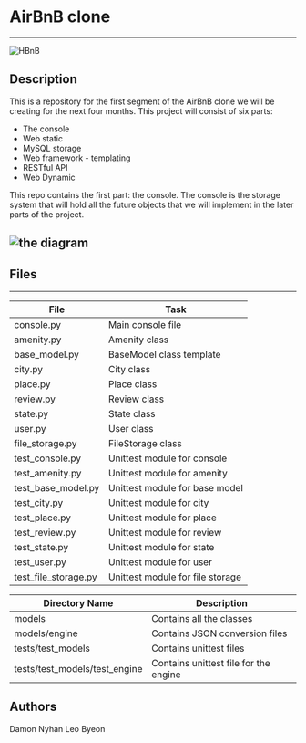 # AirBnB clone
---

![HBnB](https://i.imgur.com/ETx1Gtf.png)

## Description

This is a repository for the first segment of the AirBnB clone we will be creating for the next four months.
This project will consist of six parts:
* The console
* Web static
* MySQL storage
* Web framework - templating
* RESTful API
* Web Dynamic

This repo contains the first part: the console. The console is the storage system that will hold all the future objects that we will implement in the later parts of the project.

![the diagram](https://i.imgur.com/buXwT8d.png)
---
## Files
---
File|Task
---|---
console.py | Main console file
amenity.py | Amenity class
base_model.py | BaseModel class template
city.py | City class
place.py | Place class
review.py | Review class
state.py | State class
user.py | User class
file_storage.py | FileStorage class
test_console.py | Unittest module for console
test_amenity.py | Unittest module for amenity
test_base_model.py | Unittest module for base model
test_city.py | Unittest module for city
test_place.py | Unittest module for place
test_review.py | Unittest module for review
test_state.py | Unittest module for state
test_user.py | Unittest module for user
test_file_storage.py | Unittest module for file storage

Directory Name | Description
---|---
models | Contains all the classes
models/engine | Contains JSON conversion files
tests/test_models | Contains unittest files
tests/test_models/test_engine | Contains unittest file for the engine

## Authors
Damon Nyhan
Leo Byeon
